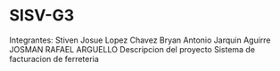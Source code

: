 # SISV-G3
Integrantes: 
Stiven Josue Lopez Chavez 
Bryan Antonio Jarquin Aguirre 
JOSMAN RAFAEL ARGUELLO
Descripcion del proyecto Sistema de facturacion de ferreteria 
